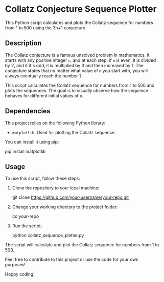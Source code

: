 # Collatz Conjecture Sequence Plotter

This Python script calculates and plots the Collatz sequence for numbers from 1 to 500 using the 3n+1 conjecture.

## Description

The Collatz conjecture is a famous unsolved problem in mathematics. It starts with any positive integer `n`, and at each step, if `n` is even, it is divided by 2, and if it's odd, it is multiplied by 3 and then increased by 1. The conjecture states that no matter what value of `n` you start with, you will always eventually reach the number 1.

This script calculates the Collatz sequence for numbers from 1 to 500 and plots the sequences. The goal is to visually observe how the sequence behaves for different initial values of `n`.

## Dependencies

This project relies on the following Python library:
- `matplotlib`: Used for plotting the Collatz sequence.

You can install it using pip:

pip install matplotlib

## Usage

To use this script, follow these steps:

1. Clone the repository to your local machine:

   git clone https://github.com/your-username/your-repo.git

2. Change your working directory to the project folder:

    cd your-repo
3. Run the script:

   python collatz_sequence_plotter.py


The script will calculate and plot the Collatz sequence for numbers from 1 to 500.


Feel free to contribute to this project or use the code for your own purposes!

Happy coding!


